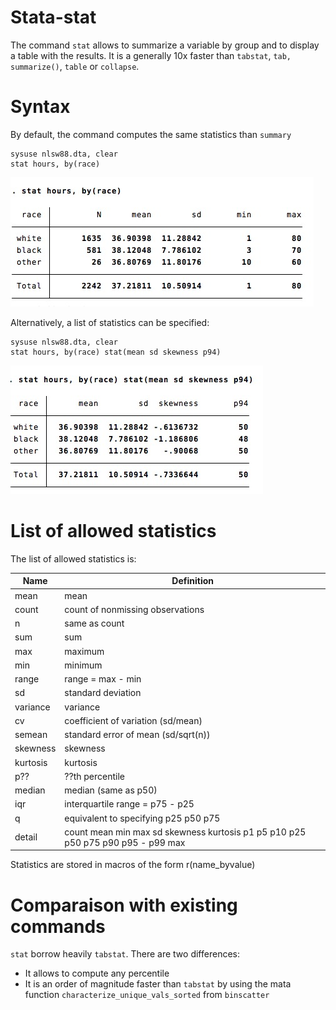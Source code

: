 # Stata-stat

The command `stat` allows to summarize a variable by group and to display a table with the results. It is a generally 10x faster than `tabstat`, `tab, summarize()`, `table` or `collapse`.

# Syntax 

By default, the command computes the same statistics than `summary`

```
sysuse nlsw88.dta, clear
stat hours, by(race) 
```
![](img/sum.jpg)

Alternatively, a list of statistics can be specified:
```
sysuse nlsw88.dta, clear
stat hours, by(race) stat(mean sd skewness p94)
```
![](img/sum2.jpg)


# List of allowed statistics

The list of allowed statistics is:

Name | Definition
---|---
mean          | mean
count         | count of nonmissing observations
n             | same as count
sum           | sum
max           | maximum
min           | minimum
range         | range = max - min
sd            | standard deviation
variance      | variance
cv            | coefficient of variation (sd/mean)
semean        | standard error of mean (sd/sqrt(n))
skewness      | skewness
kurtosis      | kurtosis
p??			|	??th percentile
median        | median (same as p50)
iqr           | interquartile range = p75 - p25
q             | equivalent to specifying p25 p50 p75
detail			| count mean min max sd skewness kurtosis p1 p5 p10 p25 p50 p75 p90 p95 - p99 max


Statistics are stored in macros of the form r(name_byvalue)


# Comparaison with existing commands
`stat` borrow heavily `tabstat`. There are two differences:
- It allows to compute any percentile
- It is an order of magnitude faster than `tabstat` by using the mata function `characterize_unique_vals_sorted` from `binscatter`

